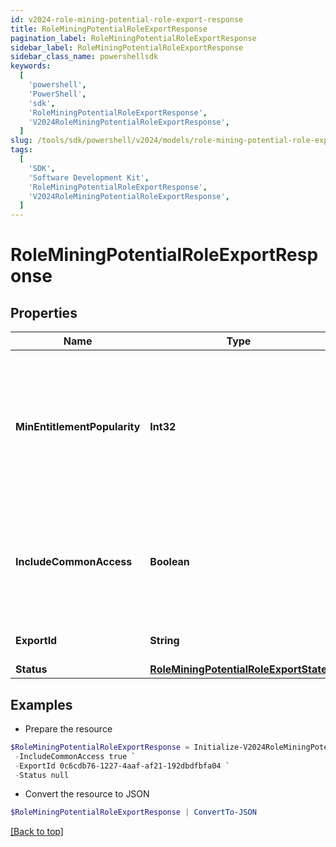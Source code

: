 ```yaml
---
id: v2024-role-mining-potential-role-export-response
title: RoleMiningPotentialRoleExportResponse
pagination_label: RoleMiningPotentialRoleExportResponse
sidebar_label: RoleMiningPotentialRoleExportResponse
sidebar_class_name: powershellsdk
keywords:
  [
    'powershell',
    'PowerShell',
    'sdk',
    'RoleMiningPotentialRoleExportResponse',
    'V2024RoleMiningPotentialRoleExportResponse',
  ]
slug: /tools/sdk/powershell/v2024/models/role-mining-potential-role-export-response
tags:
  [
    'SDK',
    'Software Development Kit',
    'RoleMiningPotentialRoleExportResponse',
    'V2024RoleMiningPotentialRoleExportResponse',
  ]
---
```


# RoleMiningPotentialRoleExportResponse

## Properties

| Name | Type | Description | Notes |
| --- | --- | --- | --- |
| **MinEntitlementPopularity** | **Int32** | The minimum popularity among identities in the role which an entitlement must have to be included in the report | [optional] |
| **IncludeCommonAccess** | **Boolean** | If false, do not include entitlements that are highly popular among the entire orginization | [optional] |
| **ExportId** | **String** | ID used to reference this export | [optional] |
| **Status** | [**RoleMiningPotentialRoleExportState**](role-mining-potential-role-export-state) |  | [optional] |

## Examples

- Prepare the resource

```powershell
$RoleMiningPotentialRoleExportResponse = Initialize-V2024RoleMiningPotentialRoleExportResponse  -MinEntitlementPopularity 0 `
 -IncludeCommonAccess true `
 -ExportId 0c6cdb76-1227-4aaf-af21-192dbdfbfa04 `
 -Status null
```

- Convert the resource to JSON

```powershell
$RoleMiningPotentialRoleExportResponse | ConvertTo-JSON
```

[[Back to top]](#)
